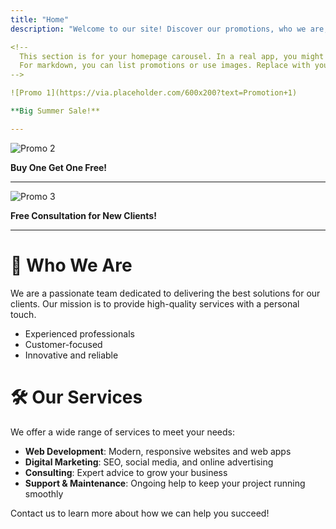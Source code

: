 ```yaml
---
title: "Home"
description: "Welcome to our site! Discover our promotions, who we are, and the services we offer."

<!--
  This section is for your homepage carousel. In a real app, you might render images or cards here.
  For markdown, you can list promotions or use images. Replace with your real promotions!
-->

![Promo 1](https://via.placeholder.com/600x200?text=Promotion+1)

**Big Summer Sale!**

---
```


![Promo 2](https://via.placeholder.com/600x200?text=Promotion+2)

**Buy One Get One Free!**

---

![Promo 3](https://via.placeholder.com/600x200?text=Promotion+3)

**Free Consultation for New Clients!**

---

# 👥 Who We Are

We are a passionate team dedicated to delivering the best solutions for our clients. Our mission is to provide high-quality services with a personal touch.

- Experienced professionals
- Customer-focused
- Innovative and reliable

# 🛠️ Our Services

We offer a wide range of services to meet your needs:

- **Web Development**: Modern, responsive websites and web apps
- **Digital Marketing**: SEO, social media, and online advertising
- **Consulting**: Expert advice to grow your business
- **Support & Maintenance**: Ongoing help to keep your project running smoothly

Contact us to learn more about how we can help you succeed!
